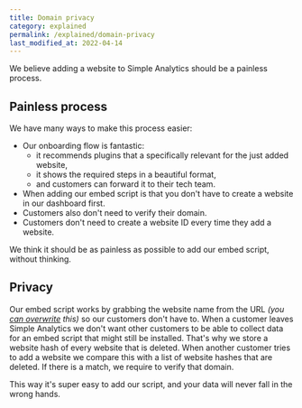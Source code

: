 ```yaml
---
title: Domain privacy
category: explained
permalink: /explained/domain-privacy
last_modified_at: 2022-04-14
---
```


We believe adding a website to Simple Analytics should be a painless process.

## Painless process

We have many ways to make this process easier:

- Our onboarding flow is fantastic:
  - it recommends plugins that a specifically relevant for the just added website,
  - it shows the required steps in a beautiful format,
  - and customers can forward it to their tech team.
- When adding our embed script is that you don't have to create a website in our dashboard first.
- Customers also don't need to verify their domain.
- Customers don't need to create a website ID every time they add a website.

We think it should be as painless as possible to add our embed script, without thinking.

## Privacy

Our embed script works by grabbing the website name from the URL _(you [can overwrite](/overwrite-domain-name) this)_ so our customers don't have to. When a customer leaves Simple Analytics we don't want other customers to be able to collect data for an embed script that might still be installed. That's why we store a website hash of every website that is deleted. When another customer tries to add a website we compare this with a list of website hashes that are deleted. If there is a match, we require to verify that domain.

This way it's super easy to add our script, and your data will never fall in the wrong hands.
